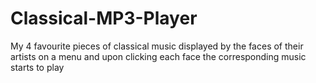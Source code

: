 # Classical-MP3-Player
My 4 favourite pieces of classical music displayed by the faces of their artists on a menu and upon clicking each face the corresponding music starts to play
